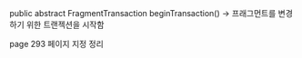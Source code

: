 

public abstract FragmentTransaction beginTransaction()
    -> 프래그먼트를 변경하기 위한 트랜젝션을 시작함


page 293 페이지 지정 정리 




